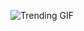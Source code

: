 ![Trending GIF](https://media2.giphy.com/media/rplvK3z0IzLqBxVJWk/giphy.gif?cid=8bb21772vobftu9xf6xveupyokt7duigpusfqvbuihq21kqd&ep=v1_gifs_search&rid=giphy.gif&ct=g)
